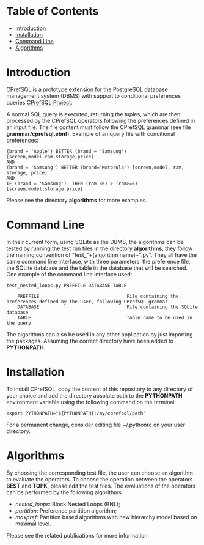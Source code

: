 # Table of Contents

- [Introduction](#introduction)
- [Installation](#installation)
- [Command Line](#command-line)
- [Algorithms](#algorithms)

# Introduction

CPrefSQL is a prototype extension for the PostgreSQL database management system (DBMS)  with support to conditional preferences queries [CPrefSQL Project](http://cprefsql.github.io).

A normal SQL query is executed, returning the tuples, which are then processed by the CPrefSQL operators following the preferences defined in an input file.
The file content must follow the CPrefSQL grammar (see file __grammar/cprefsql.ebnf__).
Example of an query file with conditional preferences:

```
(brand = 'Apple') BETTER (brand = 'Samsung')[screen,model,ram,storage,price]
AND
(brand = 'Samsung') BETTER (brand='Motorola') [screen,model, ram, storage, price]
AND
IF (brand = 'Samsung')  THEN (ram <6) > (ram>=6) [screen,model,storage,price]
```

Please see the directory __algorithms__ for more examples.

# Command Line
In their current form, using SQLite as the DBMS, the algorithms can be tested by running the test run files in the directory __algorithms__, they follow the naming convention of "test_"+(algorithm name)+".py".  They all have the same command line interface, with three parameters: the preference file, the SQLite database and the table in the database that will be searched. One example of the command line interface used:
```
test_nested_loops.py PREFFILE DATABASE TABLE
    
    PREFFILE                                File containing the preferences defined by the user, following CPrefSQL grammar
    DATABASE                                File containing the SQLite database
    TABLE                                   Table name to be used in the query
```
The algorithms can also be used in any other application by just importing the packages. Assuming the correct directory have been added to **PYTHONPATH**.

# Installation
To install CPrefSQL, copy  the content of this repository to any directory of your choice and add the directory absolute path to the **PYTHONPATH** environment variable using the following command on the terminal:
```
export PYTHONPATH="${PYTHONPATH}:/my/cprefsql/path"
```
For a permanent change, consider editing file ~/.pythonrc on your user directory.

# Algorithms
By choosing the corresponding test file, the user can choose an algorithm to evaluate the operators. To choose the operation between the operators __BEST__ and __TOPK__, please edit the test files.  The evaluations of the operators can be performed by the following algorithms:
- *nested_loops*: Block Nested Loops (BNL);
- *partition*: Preference partition algorithm;
- *maxpref*: Partition based algorithms with new hierarchy model based on maximal level.

Please see the related publications for more information.
